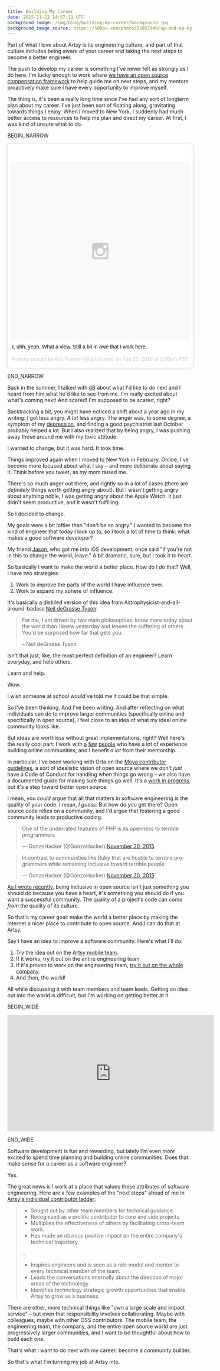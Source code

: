 ```yaml
---
title: Building My Career
date: 2015-11-22 14:57:11 UTC
background_image: /img/blog/building-my-career/background.jpg
background_image_source: https://500px.com/photo/85057949/up-and-up-by-ash-furrow
---
```


Part of what I love about Artsy is its engineering culture, and part of that culture includes being aware of your career and taking the next steps to become a better engineer. 

The push to develop my career is something I've never felt as strongly as I do here. I'm lucky enough to work where [we have an open source compensation framework](http://artsy.github.io/blog/2015/04/03/artsy-engineering-compensation-framework/) to help guide me on next steps, and my mentors proactively make sure I have every opportunity to improve myself.

<!-- more -->

The thing is, it's been a really long time since I've had any sort of longterm plan about my career. I've just been sort of floating along, gravitating towards things I enjoy. When I moved to New York, I suddenly had much better access to resources to help me plan and direct my career. At first, I was kind of unsure what to do.

BEGIN_NARROW

<blockquote class="instagram-media" data-instgrm-captioned data-instgrm-version="6" style=" background:#FFF; border:0; border-radius:3px; box-shadow:0 0 1px 0 rgba(0,0,0,0.5),0 1px 10px 0 rgba(0,0,0,0.15); margin: 1px; padding:0; width:99.375%; width:-webkit-calc(100% - 2px); width:calc(100% - 2px);"><div style="padding:8px;"> <div style=" background:#F8F8F8; line-height:0; margin-top:40px; padding:50% 0; text-align:center; width:100%;"> <div style=" background:url(data:image/png;base64,iVBORw0KGgoAAAANSUhEUgAAACwAAAAsCAMAAAApWqozAAAAGFBMVEUiIiI9PT0eHh4gIB4hIBkcHBwcHBwcHBydr+JQAAAACHRSTlMABA4YHyQsM5jtaMwAAADfSURBVDjL7ZVBEgMhCAQBAf//42xcNbpAqakcM0ftUmFAAIBE81IqBJdS3lS6zs3bIpB9WED3YYXFPmHRfT8sgyrCP1x8uEUxLMzNWElFOYCV6mHWWwMzdPEKHlhLw7NWJqkHc4uIZphavDzA2JPzUDsBZziNae2S6owH8xPmX8G7zzgKEOPUoYHvGz1TBCxMkd3kwNVbU0gKHkx+iZILf77IofhrY1nYFnB/lQPb79drWOyJVa/DAvg9B/rLB4cC+Nqgdz/TvBbBnr6GBReqn/nRmDgaQEej7WhonozjF+Y2I/fZou/qAAAAAElFTkSuQmCC); display:block; height:44px; margin:0 auto -44px; position:relative; top:-22px; width:44px;"></div></div> <p style=" margin:8px 0 0 0; padding:0 4px;"> <a href="https://www.instagram.com/p/znnMI4DBhI/" style=" color:#000; font-family:Arial,sans-serif; font-size:14px; font-style:normal; font-weight:normal; line-height:17px; text-decoration:none; word-wrap:break-word;" target="_blank">I, uhh, yeah. What a view. Still a bit in awe that I work here.</a></p> <p style=" color:#c9c8cd; font-family:Arial,sans-serif; font-size:14px; line-height:17px; margin-bottom:0; margin-top:8px; overflow:hidden; padding:8px 0 7px; text-align:center; text-overflow:ellipsis; white-space:nowrap;">A photo posted by Ash Furrow (@ashfurrow) on <time style=" font-family:Arial,sans-serif; font-size:14px; line-height:17px;" datetime="2015-02-27T21:00:57+00:00">Feb 27, 2015 at 1:00pm PST</time></p></div></blockquote>

END_NARROW

Back in the summer, I talked with [dB](https://twitter.com/dblockdotorg) about what I'd like to do next and I heard from him what he'd like to see from me. I'm really excited about what's coming next! And scared! I'm supposed to be scared, right?

Backtracking a bit, you might have noticed a shift about a year ago in my writing: I got less angry. _A lot_ less angry. The anger was, to some degree, a symptom of my [depression](https://twitter.com/girlziplocked/status/664824688435027968), and finding a good psychiatrist last October probably helped a lot. But I also realized that by being angry, I was pushing away those around me with my toxic attitude.

I wanted to change, but it was hard. It took time.

Things improved again when I moved to New York in February. Online, I've become more focused about what I say – and more deliberate about saying it. Think before you tweet, as my mom raised me.

There's so much anger out there, and rightly so in a lot of cases (there are _definitely_ things worth getting angry about). But I wasn't getting angry about anything noble, I was getting angry about the Apple Watch. It just didn't seem productive, and it wasn't fulfilling.

So I decided to change.

My goals were a bit loftier than "don't be so angry." I wanted to become the kind of engineer that today I look up to, so I took a lot of time to think: what makes a good software developer?

My friend [Jason](https://twitter.com/jasonbrennan), who got me into iOS development, once said "if you're not in this to change the world, leave." A bit dramatic, sure, but I took it to heart.

So basically I want to make the world a better place. How do I do that? Well, I have two strategies:

1. Work to improve the parts of the world I have influence over.
1. Work to expand my sphere of influence.

It's basically a distilled version of this idea from Astrophysicist-and-all-around-badass [Neil deGrasse Tyson](https://twitter.com/neiltyson):

> For me, I am driven by two main philosophies: know more today about the world than I knew yesterday and lessen the suffering of others. You'd be surprised how far that gets you.
>
> – Neil deGrasse Tyson

Isn't that just, like, the most perfect definition of an engineer? Learn everyday, and help others.

Learn and help. 

Wow.

I wish someone at school would've told me it could be that simple.

So I've been thinking. And I've been writing. And after reflecting on what individuals can do to improve larger communities (specifically online and specifically in open source), I feel close to an idea of what my ideal online community looks like.

But ideas are worthless without great implementations, right? Well here's the really cool part: I work with [a](https://twitter.com/orta) [few](https://twitter.com/dblockdotorg) [people](https://twitter.com/alloy) who have a lot of experience building online communities, and I benefit _a lot_ from their mentorship.

In particular, I've been working with Orta on the [Moya contributor guidelines](https://github.com/Moya/contributors), a sort of idealistic vision of open source where we don't _just_ have a Code of Conduct for handling when things go wrong – we also have a documented guide for making sure things go well. It's a [work in progress](https://github.com/Moya/contributors/releases), but it's a step toward better open source.

I mean, you _could_ argue that all that matters in software engineering is the quality of your code. I mean, _I guess_. But how do you get there? Open source code relies on a community, and I'd argue that fostering a good community leads to productive coding.

<blockquote class="twitter-tweet" lang="en"><p lang="en" dir="ltr">One of the underrated features of PHP is its openness to terrible programmers</p>&mdash; GonzoHacker (@GonzoHacker) <a href="https://twitter.com/GonzoHacker/status/667785301276798976">November 20, 2015</a></blockquote> 

<blockquote class="twitter-tweet" lang="en"><p lang="en" dir="ltr">In contrast to communities like Ruby that are hostile to terrible programmers while remaining inclusive toward terrible people</p>&mdash; GonzoHacker (@GonzoHacker) <a href="https://twitter.com/GonzoHacker/status/667787890445844481">November 20, 2015</a></blockquote> 

[As I wrote recently](https://ashfurrow.com/blog/being-polite-in-open-source/), being inclusive in open source isn't just something you should do because you have a heart, it's something you should do if you want a successful community. The quality of a project's code can _come from_ the quality of its culture.

So that's my career goal: make the world a better place by making the Internet a nicer place to contribute to open source. And I can do that at Artsy.

Say I have an idea to improve a software community. Here's what I'll do:

1. Try the idea out on the [Artsy mobile team](https://github.com/artsy/mobile).
1. If it works, try it out on the entire engineering team.
1. If it's proven to work on the engineering team, [try it out on the whole company](https://www.artsy.net/article/remy-ferber-open-sourcing-company-culture-at-artsy).
1. And then, the world!

All while discussing it with team members and team leads. Getting an idea out into the world is difficult, but I'm working on getting better at it.

BEGIN_WIDE

<div class="embed-responsive embed-responsive-16by9">
  <iframe width="560" height="315" src="https://www.youtube.com/embed/hlLhtWLghGA" frameborder="0" class="embed-responsive-item" allowfullscreen></iframe>
</div>

END_WIDE

Software development is fun and rewarding, but lately I'm even _more_ excited to spend time planning and building online communities. Does that make sense for a career as a software engineer?

Yes. 

The great news is I work at a place that values these attributes of software engineering. Here are a few examples of the "next steps" ahead of me in [Artsy's individual contributor ladder](http://artsy.github.io/blog/2015/04/03/artsy-engineering-compensation-framework/):

> - Sought out by other team members for technical guidance.
> - Recognized as a prolific contributor to core and side projects.
> - Multiplies the effectiveness of others by facilitating cross-team work.
> - Has made an obvious positive impact on the entire company's technical trajectory.
> 
> ...
> 
> - Inspires engineers and is seen as a role model and mentor to every technical member of the team.
> - Leads the conversations internally about the direction of major areas of the technology.
> - Identifies technology strategic growth opportunities that enable Artsy to grow as a business.

There are other, more technical things like "own a large scale and impact service" – but even that responsibility involves collaborating. Maybe with colleagues, maybe with other OSS contributors. The mobile team, the engineering team, the company, and the entire open source world are just progressively larger communities, and I want to be thoughtful about how to build each one.

That's what I want to do next with my career: become a community builder.

So that's what I'm turning my job at Artsy into.

<script async src="//platform.twitter.com/widgets.js" charset="utf-8"></script>
<script async defer src="//platform.instagram.com/en_US/embeds.js"></script>
